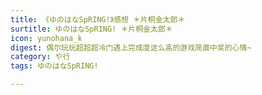 ```yaml
---
title: 《ゆのはなSpRING!》感想 ＊片桐金太郎＊
surtitle: ゆのはなSpRING! ＊片桐金太郎＊
icon: yunohana_k
digest: 偶尔玩玩超超超冷门遇上完成度这么高的游戏简直中奖的心情~
category: や行
tags: ゆのはなSpRING!

---
```




